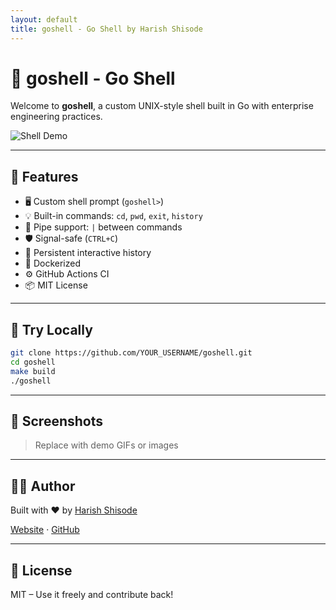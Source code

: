 ```yaml
---
layout: default
title: goshell - Go Shell by Harish Shisode
---
```


# 🧠 goshell - Go Shell

Welcome to **goshell**, a custom UNIX-style shell built in Go with enterprise engineering practices.

![Shell Demo](https://user-images.githubusercontent.com/placeholder/shell-demo.gif)

---

## 🔧 Features

- 🖥️ Custom shell prompt (`goshell>`)
- 💡 Built-in commands: `cd`, `pwd`, `exit`, `history`
- 🧵 Pipe support: `|` between commands
- 🛡️ Signal-safe (`CTRL+C`)
- 📝 Persistent interactive history
- 🐳 Dockerized
- ⚙️ GitHub Actions CI
- 📦 MIT License

---

## 🚀 Try Locally

```bash
git clone https://github.com/YOUR_USERNAME/goshell.git
cd goshell
make build
./goshell
```

---

## 📸 Screenshots

> Replace with demo GIFs or images

---

## 👨‍💻 Author

Built with ❤️ by [Harish Shisode](https://github.com/shisodeharish)

[Website](https://learningdiary.me/) · [GitHub](https://github.com/shisodeharish)

---

## 📜 License

MIT – Use it freely and contribute back!

